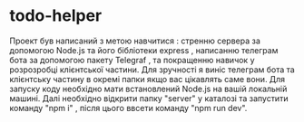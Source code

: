 # todo-helper
Проект був написаний з метою навчитися : стренню сервера за допомогою Node.js та його бібліотеки express , написанню телеграм бота за допомогою пакету Telegraf , 
та покращенню навичок у розрозробці клієнтської частини.
Для зручності я виніс телеграм бота та клієнтську частину в окремі папки якщо вас цікавлять саме вони.
Для запуску коду необхідно мати встановлений Node.js на вашій локальній машині.
Далі необхідно відкрити папку "server" у каталозі та запустити команду "npm i" , після цього ввсети команду "npm run dev".


